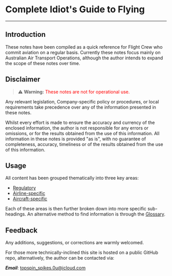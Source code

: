 # Complete Idiot's Guide to Flying

---

## Introduction

These notes have been compiled as a quick reference for Flight Crew who commit aviation on a regular basis. Currently these notes focus mainly on Australian Air Transport Operations, although the author intends to expand the scope of these notes over time.

## Disclaimer

> ⚠️ **Warning:** <span style="color:red">These notes are not for operational use.</span>

Any relevant legislation, Company-specific policy or procedures, or local requirements take precedence over any of the information presented in these notes. 

Whilst every effort is made to ensure the accuracy and currency of the enclosed information, the author is not responsible for any errors or omissions, or for the results obtained from the use of this information. All information in these notes is provided "as is", with no guarantee of completeness, accuracy, timeliness or of the results obtained from the use of this information.

## Usage

All content has been grouped thematically into three key areas:

- [Regulatory](/aus-regs)
- [Airline-specific](/AOC-specific)
- [Aircraft-specific](/aircraft-specific)

Each of these areas is then further broken down into more specific sub-headings. An alternative method to find information is through the [Glossary](/glossary).

## Feedback

Any additions, suggestions, or corrections are warmly welcomed. 

For those more technically-inclined this site is hosted on a public GitHub repo, alternatively, the author can be contacted via:

***Email***:
[topspin_spikes.0u@icloud.com](mailto:topspin_spikes.0u@icloud.com)


